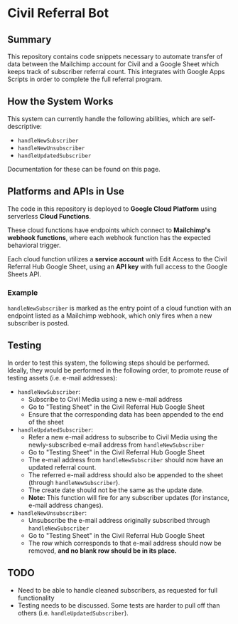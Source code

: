 # Civil Referral Bot

## Summary

This repository contains code snippets necessary to automate transfer of data between the Mailchimp account for Civil and a Google Sheet which keeps track of subscriber referral count. This integrates with Google Apps Scripts in order to complete the full referral program.

## How the System Works

This system can currently handle the following abilities, which are self-descriptive:

* `handleNewSubscriber`
* `handleNewUnsubscriber`
* `handleUpdatedSubscriber`

Documentation for these can be found on this page.

## Platforms and APIs in Use

The code in this repository is deployed to **Google Cloud Platform** using serverless **Cloud Functions**.

These cloud functions have endpoints which connect to **Mailchimp's webhook functions**, where each webhook function has the expected behavioral trigger.

Each cloud function utilizes a **service account** with Edit Access to the Civil Referral Hub Google Sheet, using an **API key** with full access to the Google Sheets API.

### Example

`handleNewSubscriber` is marked as the entry point of a cloud function with an endpoint listed as a Mailchimp webhook, which only fires when a new subscriber is posted.

## Testing

In order to test this system, the following steps should be performed. Ideally, they would be performed in the following order, to promote reuse of testing assets (i.e. e-mail addresses):

* `handleNewSubscriber`:
    * Subscribe to Civil Media using a new e-mail address
    * Go to "Testing Sheet" in the Civil Referral Hub Google Sheet
    * Ensure that the corresponding data has been appended to the end of the sheet
* `handleUpdatedSubscriber`:
    * Refer a new e-mail address to subscribe to Civil Media using the newly-subscribed e-mail address from `handleNewSubscriber`
    * Go to "Testing Sheet" in the Civil Referral Hub Google Sheet
    * The e-mail address from `handleNewSubscriber` should now have an updated referral count.
    * The referred e-mail address should also be appended to the sheet (through `handleNewSubscriber`).
    * The create date should not be the same as the update date.
    * **Note:** This function will fire for any subscriber updates (for instance, e-mail address changes).
* `handleNewUnsubscriber`:
    * Unsubscribe the e-mail address originally subscribed through `handleNewSubscriber`
    * Go to "Testing Sheet" in the Civil Referral Hub Google Sheet
    * The row which corresponds to that e-mail address should now be removed, **and no blank row should be in its place.**

## TODO

* Need to be able to handle cleaned subscribers, as requested for full functionality
* Testing needs to be discussed. Some tests are harder to pull off than others (i.e. `handleUpdatedSubscriber`).
